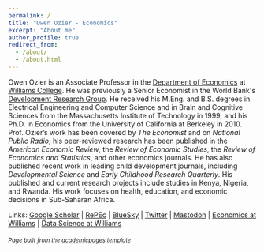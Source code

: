 ```yaml
---
permalink: /
title: "Owen Ozier - Economics"
excerpt: "About me"
author_profile: true
redirect_from: 
  - /about/
  - /about.html
---
```


Owen Ozier is an Associate Professor in the [Department of Economics](https://econ.williams.edu/) at [Williams College](https://www.williams.edu/).
He was previously a Senior Economist in the World Bank's [Development Research Group](http://www.worldbank.org/en/research/brief/researchers).
He received his M.Eng. and B.S. degrees in Electrical Engineering and Computer Science and in Brain and Cognitive Sciences from the Massachusetts Institute of Technology in 1999, and his Ph.D. in Economics from the University of California at Berkeley in 2010.
Prof. Ozier’s work has been covered by <i>The Economist</i> and on <i>National Public Radio</i>; his peer-reviewed research has been published in the <i>American Economic Review</i>, the <i>Review of Economic Studies</i>, the <i>Review of Economics and Statistics</i>, and other economics journals.
He has also published recent work in leading child development journals, including <i>Developmental Science</i> and <i>Early Childhood Research Quarterly</i>.
His published and current research projects include studies in Kenya, Nigeria, and Rwanda. His work focuses on health, education, and economic decisions in Sub-Saharan Africa.

Links: [Google Scholar](https://scholar.google.com/citations?user=ZCUpw6oAAAAJ&hl=en) |
[RePEc](https://ideas.repec.org/e/poz63.html) |
[BlueSky](https://bsky.app/profile/owenozier.bsky.social) |
[Twitter](https://twitter.com/OwenOzier) |
<a rel="me" href="https://econtwitter.net/@owenozier">Mastodon</a> |
[Economics at Williams](https://econ.williams.edu/) |
[Data Science at Williams](https://www.williams.edu/data-science/)

###### <sub><i>Page built from the [academicpages template](https://github.com/academicpages/academicpages.github.io)</i></sub>
